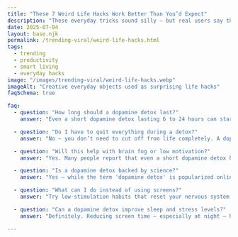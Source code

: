 ```yaml
---
title: "These 7 Weird Life Hacks Work Better Than You’d Expect"
description: "These everyday tricks sound silly — but real users say they’ve saved time, money, and energy. You’ll want to steal at least one of these."
date: 2025-07-04
layout: base.njk
permalink: /trending-viral/weird-life-hacks.html
tags:
  - trending
  - productivity
  - smart living
  - everyday hacks
image: "/images/trending-viral/weird-life-hacks.webp"
imageAlt: "Creative everyday objects used as surprising life hacks"
faqSchema: true

faq:
  - question: "How long should a dopamine detox last?"
    answer: "Even a short dopamine detox lasting 6 to 24 hours can start to reset your brain’s reward system and improve your focus. Some people do a 6-hour detox on weekends, while others try a full 24-hour 'Digital Sabbath.' If you’re new to this, even unplugging for an afternoon can make a difference. The key is to do it regularly — not perfectly."

  - question: "Do I have to quit everything during a detox?"
    answer: "No — you don’t need to cut off from life completely. A dopamine detox means stepping back from high-stimulation activities like scrolling, binge-watching, junk food, or constant multitasking. You can still enjoy calming, low-dopamine habits like journaling, cooking, walking, or reading a paperback. It’s about intention, not isolation."

  - question: "Will this help with brain fog or low motivation?"
    answer: "Yes. Many people report that even a short dopamine detox helps clear mental fog, improve energy, and bring back the desire to focus. By avoiding fast dopamine spikes, your brain relearns how to enjoy slower, deeper tasks again — like creative work, planning, or conversations without distraction."

  - question: "Is a dopamine detox backed by science?"
    answer: "Yes — while the term 'dopamine detox' is popularized online, it’s grounded in real neuroscience. Overstimulation from screens, sugar, and novelty can lead to dopamine desensitization. A detox reduces this overload, allowing your dopamine receptors to reset. Studies on neuroplasticity, reward processing, and digital fatigue all support this process."

  - question: "What can I do instead of using screens?"
    answer: "Try low-stimulation habits that reset your nervous system: walking without headphones, organizing a drawer, drinking herbal tea, stretching, meditating, cooking, or journaling. These feel slow at first, but help your brain relearn how to feel satisfied without digital overload."

  - question: "Can a dopamine detox improve sleep and stress levels?"
    answer: "Definitely. Reducing screen time — especially at night — helps your brain produce melatonin naturally and lowers cortisol (the stress hormone). This leads to better sleep, calmer moods, and lower anxiety. Many people find they sleep deeper and wake up more refreshed after a detox day."

---
```

